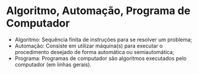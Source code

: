 # Algoritmo, Automação, Programa de Computador

- Algoritmo: Sequência finita de instruções para se resolver um problema;
- Automação: Consiste em utilizar máquina(s) para executar o procedimento desejado de forma automática ou semiautomática;
- Programa: Programas de computador são algoritmos executados pelo computador (em linhas gerais).
